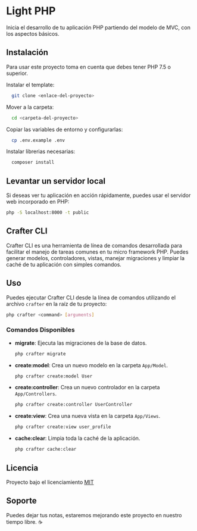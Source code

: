 
# Light PHP

Inicia el desarrollo de tu aplicación PHP partiendo del modelo de MVC, con los aspectos básicos.

## Instalación

Para usar este proyecto toma en cuenta que debes tener PHP 7.5 o superior.

Instalar el template:
```bash
  git clone <enlace-del-proyecto>
```

Mover a la carpeta:
```bash
  cd <carpeta-del-proyecto>
```

Copiar las variables de entorno y configurarlas:
```bash
  cp .env.example .env
```

Instalar librerias necesarias:
```bash
  composer install
``` 

## Levantar un servidor local

Si deseas ver tu aplicación en acción rápidamente, puedes usar el servidor web incorporado en PHP: 

```bash
php -S localhost:8000 -t public
```

## Crafter CLI

Crafter CLI es una herramienta de línea de comandos desarrollada para facilitar el manejo de tareas comunes en tu micro framework PHP. Puedes generar modelos, controladores, vistas, manejar migraciones y limpiar la caché de tu aplicación con simples comandos.

## Uso

Puedes ejecutar Crafter CLI desde la línea de comandos utilizando el archivo `crafter` en la raíz de tu proyecto:

```bash
php crafter <command> [arguments]
```

### Comandos Disponibles

- **migrate**: Ejecuta las migraciones de la base de datos.
  
  ```bash
  php crafter migrate
  ```

- **create:model**: Crea un nuevo modelo en la carpeta `App/Model`.

  ```bash
  php crafter create:model User
  ```

- **create:controller**: Crea un nuevo controlador en la carpeta `App/Controllers`.

  ```bash
  php crafter create:controller UserController
  ```

- **create:view**: Crea una nueva vista en la carpeta `App/Views`.

  ```bash
  php crafter create:view user_profile
  ```

- **cache:clear**: Limpia toda la caché de la aplicación.

  ```bash
  php crafter cache:clear
  ```

## Licencia

Proyecto bajo el licenciamiento [MIT](https://choosealicense.com/licenses/mit/)


## Soporte

Puedes dejar tus notas, estaremos mejorando este proyecto en nuestro tiempo libre. ☕

